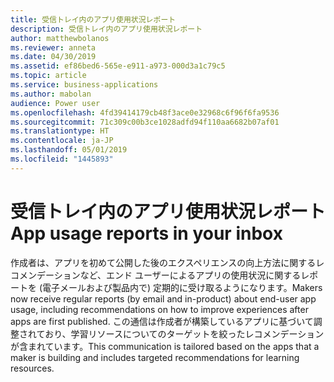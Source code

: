 ```yaml
---
title: 受信トレイ内のアプリ使用状況レポート
description: 受信トレイ内のアプリ使用状況レポート
author: matthewbolanos
ms.reviewer: anneta
ms.date: 04/30/2019
ms.assetid: ef86bed6-565e-e911-a973-000d3a1c79c5
ms.topic: article
ms.service: business-applications
ms.author: mabolan
audience: Power user
ms.openlocfilehash: 4fd39414179cb48f3ace0e32968c6f96f6fa9536
ms.sourcegitcommit: 71c309c00b3ce1028adfd94f110aa6682b07af01
ms.translationtype: HT
ms.contentlocale: ja-JP
ms.lasthandoff: 05/01/2019
ms.locfileid: "1445893"
---
```

# <a name="app-usage-reports-in-your-inbox"></a><span data-ttu-id="e318a-103">受信トレイ内のアプリ使用状況レポート</span><span class="sxs-lookup"><span data-stu-id="e318a-103">App usage reports in your inbox</span></span>



<span data-ttu-id="e318a-104">作成者は、アプリを初めて公開した後のエクスペリエンスの向上方法に関するレコメンデーションなど、エンド ユーザーによるアプリの使用状況に関するレポートを (電子メールおよび製品内で) 定期的に受け取るようになります。</span><span class="sxs-lookup"><span data-stu-id="e318a-104">Makers now receive regular reports (by email and in-product) about end-user app usage, including recommendations on how to improve experiences after apps are first published.</span></span> <span data-ttu-id="e318a-105">この通信は作成者が構築しているアプリに基づいて調整されており、学習リソースについてのターゲットを絞ったレコメンデーションが含まれています。</span><span class="sxs-lookup"><span data-stu-id="e318a-105">This communication is tailored based on the apps that a maker is building and includes targeted recommendations for learning resources.</span></span>
